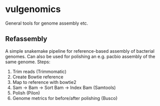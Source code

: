 # vulgenomics
General tools for genome assembly etc.

Refassembly
-----------
A simple snakemake pipeline for reference-based assembly of bacterial genomes. Can also be used for polishing an e.g. pacbio assembly of the same genome. Steps:
  1. Trim reads (Trimmomatic)
  2. Create Bowtie reference
  3. Map to reference with bowtie2
  4. Sam -> Bam -> Sort Bam -> Index Bam (Samtools)
  5. Polish (Pilon)
  6. Genome metrics for before/after polishing (Busco)
